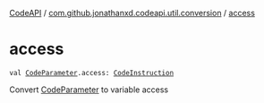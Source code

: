 [CodeAPI](../index.md) / [com.github.jonathanxd.codeapi.util.conversion](index.md) / [access](.)

# access

`val `[`CodeParameter`](../com.github.jonathanxd.codeapi.base/-code-parameter/index.md)`.access: `[`CodeInstruction`](../com.github.jonathanxd.codeapi/-code-instruction.md)

Convert [CodeParameter](../com.github.jonathanxd.codeapi.base/-code-parameter/index.md) to variable access

